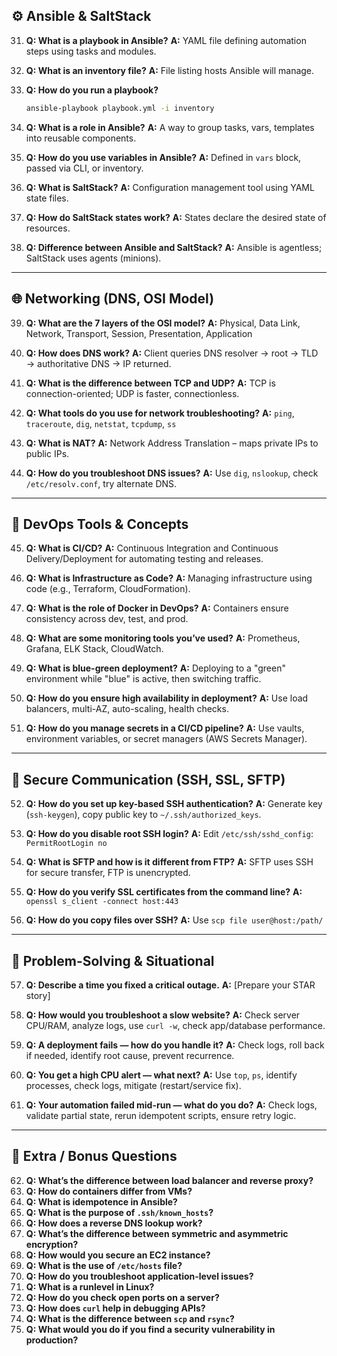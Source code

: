 

## ⚙️ **Ansible & SaltStack**

31. **Q: What is a playbook in Ansible?**
    **A:** YAML file defining automation steps using tasks and modules.

32. **Q: What is an inventory file?**
    **A:** File listing hosts Ansible will manage.

33. **Q: How do you run a playbook?**

    ```bash
    ansible-playbook playbook.yml -i inventory
    ```

34. **Q: What is a role in Ansible?**
    **A:** A way to group tasks, vars, templates into reusable components.

35. **Q: How do you use variables in Ansible?**
    **A:** Defined in `vars` block, passed via CLI, or inventory.

36. **Q: What is SaltStack?**
    **A:** Configuration management tool using YAML state files.

37. **Q: How do SaltStack states work?**
    **A:** States declare the desired state of resources.

38. **Q: Difference between Ansible and SaltStack?**
    **A:** Ansible is agentless; SaltStack uses agents (minions).

---

## 🌐 **Networking (DNS, OSI Model)**

39. **Q: What are the 7 layers of the OSI model?**
    **A:** Physical, Data Link, Network, Transport, Session, Presentation, Application

40. **Q: How does DNS work?**
    **A:** Client queries DNS resolver → root → TLD → authoritative DNS → IP returned.

41. **Q: What is the difference between TCP and UDP?**
    **A:** TCP is connection-oriented; UDP is faster, connectionless.

42. **Q: What tools do you use for network troubleshooting?**
    **A:** `ping`, `traceroute`, `dig`, `netstat`, `tcpdump`, `ss`

43. **Q: What is NAT?**
    **A:** Network Address Translation – maps private IPs to public IPs.

44. **Q: How do you troubleshoot DNS issues?**
    **A:** Use `dig`, `nslookup`, check `/etc/resolv.conf`, try alternate DNS.

---

## 🧠 **DevOps Tools & Concepts**

45. **Q: What is CI/CD?**
    **A:** Continuous Integration and Continuous Delivery/Deployment for automating testing and releases.

46. **Q: What is Infrastructure as Code?**
    **A:** Managing infrastructure using code (e.g., Terraform, CloudFormation).

47. **Q: What is the role of Docker in DevOps?**
    **A:** Containers ensure consistency across dev, test, and prod.

48. **Q: What are some monitoring tools you’ve used?**
    **A:** Prometheus, Grafana, ELK Stack, CloudWatch.

49. **Q: What is blue-green deployment?**
    **A:** Deploying to a "green" environment while "blue" is active, then switching traffic.

50. **Q: How do you ensure high availability in deployment?**
    **A:** Use load balancers, multi-AZ, auto-scaling, health checks.

51. **Q: How do you manage secrets in a CI/CD pipeline?**
    **A:** Use vaults, environment variables, or secret managers (AWS Secrets Manager).

---

## 🔐 **Secure Communication (SSH, SSL, SFTP)**

52. **Q: How do you set up key-based SSH authentication?**
    **A:** Generate key (`ssh-keygen`), copy public key to `~/.ssh/authorized_keys`.

53. **Q: How do you disable root SSH login?**
    **A:** Edit `/etc/ssh/sshd_config`: `PermitRootLogin no`

54. **Q: What is SFTP and how is it different from FTP?**
    **A:** SFTP uses SSH for secure transfer, FTP is unencrypted.

55. **Q: How do you verify SSL certificates from the command line?**
    **A:** `openssl s_client -connect host:443`

56. **Q: How do you copy files over SSH?**
    **A:** Use `scp file user@host:/path/`

---

## 🧠 **Problem-Solving & Situational**

57. **Q: Describe a time you fixed a critical outage.**
    **A:** \[Prepare your STAR story]

58. **Q: How would you troubleshoot a slow website?**
    **A:** Check server CPU/RAM, analyze logs, use `curl -w`, check app/database performance.

59. **Q: A deployment fails — how do you handle it?**
    **A:** Check logs, roll back if needed, identify root cause, prevent recurrence.

60. **Q: You get a high CPU alert — what next?**
    **A:** Use `top`, `ps`, identify processes, check logs, mitigate (restart/service fix).

61. **Q: Your automation failed mid-run — what do you do?**
    **A:** Check logs, validate partial state, rerun idempotent scripts, ensure retry logic.

---

## 🔄 **Extra / Bonus Questions**

62. **Q: What’s the difference between load balancer and reverse proxy?**
63. **Q: How do containers differ from VMs?**
64. **Q: What is idempotence in Ansible?**
65. **Q: What is the purpose of `.ssh/known_hosts`?**
66. **Q: How does a reverse DNS lookup work?**
67. **Q: What’s the difference between symmetric and asymmetric encryption?**
68. **Q: How would you secure an EC2 instance?**
69. **Q: What is the use of `/etc/hosts` file?**
70. **Q: How do you troubleshoot application-level issues?**
71. **Q: What is a runlevel in Linux?**
72. **Q: How do you check open ports on a server?**
73. **Q: How does `curl` help in debugging APIs?**
74. **Q: What is the difference between `scp` and `rsync`?**
75. **Q: What would you do if you find a security vulnerability in production?**

